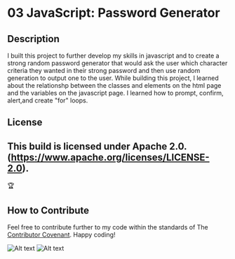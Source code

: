 # 03 JavaScript: Password Generator

## Description

I built this project to further develop my skills in javascript and to create a strong random password generator that would ask the user which character criteria they wanted in their strong password and then use random generation to output one to the user. While building this project, I learned about the relationshp between the classes and elements on the html page and the variables on the javascript page. I learned how to prompt, confirm, alert,and create "for" loops.

## License
This build is licensed under Apache 2.0. (https://www.apache.org/licenses/LICENSE-2.0).
---
🏆 
## How to Contribute
Feel free to contribute further to my code within the standards of The [Contributor Covenant](https://www.contributor-covenant.org/). Happy coding!

![Alt text](./assets/.password-g.png "password-generator-input")
![Alt text](./assets/.password-g2.png "password-generator-random-password")